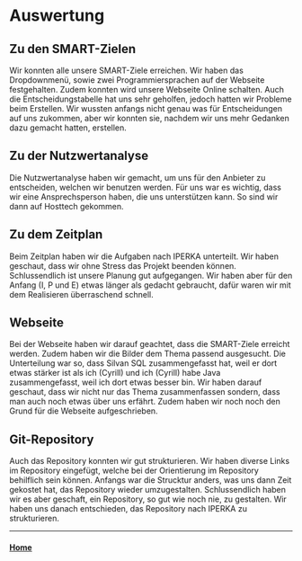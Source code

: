 # Auswertung
## Zu den SMART-Zielen
Wir konnten alle unsere SMART-Ziele erreichen. Wir haben das Dropdownmenü, sowie zwei Programmiersprachen auf der Webseite festgehalten. Zudem konnten wird unsere Webseite Online schalten. Auch die Entscheidungstabelle hat uns sehr geholfen, jedoch hatten wir Probleme beim Erstellen. Wir wussten anfangs nicht genau was für Entscheidungen auf uns zukommen, aber wir konnten sie, nachdem wir uns mehr Gedanken dazu gemacht hatten, erstellen. 

## Zu der Nutzwertanalyse
Die Nutzwertanalyse haben wir gemacht, um uns für den Anbieter zu entscheiden, welchen wir benutzen werden. Für uns war es wichtig, dass wir eine Ansprechsperson haben, die uns unterstützen kann. So sind wir dann auf Hosttech gekommen.

## Zu dem Zeitplan
Beim Zeitplan haben wir die Aufgaben nach IPERKA unterteilt. Wir haben geschaut, dass wir ohne Stress das Projekt beenden können. Schlussendlich ist unsere Planung gut aufgegangen. Wir haben aber für den Anfang (I, P und E) etwas länger als gedacht gebraucht, dafür waren wir mit dem Realisieren überraschend schnell.

## Webseite
Bei der Webseite haben wir darauf geachtet, dass die SMART-Ziele erreicht werden. Zudem haben wir die Bilder dem Thema passend ausgesucht. Die Unterteilung war so, dass Silvan SQL zusammengefasst hat, weil er dort etwas stärker ist als ich (Cyrill) und ich (Cyrill) habe Java zusammengefasst, weil ich dort etwas besser bin. Wir haben darauf geschaut, dass wir nicht nur das Thema zusammenfassen sondern, dass man auch noch etwas über uns erfährt. Zudem haben wir noch noch den Grund für die Webseite aufgeschrieben.

## Git-Repository
Auch das Repository konnten wir gut strukturieren. Wir haben diverse Links im Repository eingefügt, welche bei der Orientierung im Repository behilflich sein können. Anfangs war die Strucktur anders, was uns dann Zeit gekostet hat, das Repository wieder umzugestalten. Schlussendlich haben wir es aber geschaft, ein Repository, so gut wie noch nie, zu gestalten. Wir haben uns danach entschieden, das Repository nach IPERKA zu strukturieren.


---
#### [Home](/../..)
